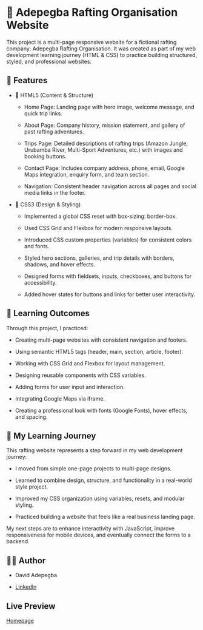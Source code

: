 # 🌊 Adepegba Rafting Organisation Website

This project is a multi-page responsive website for a fictional rafting company: Adepegba Rafting Organisation. It was created as part of my web development learning journey (HTML & CSS) to practice building structured, styled, and professional websites.

## 📌 Features

- 🔹 HTML5 (Content & Structure)

  - Home Page: Landing page with hero image, welcome message, and quick trip links.

  - About Page: Company history, mission statement, and gallery of past rafting adventures.

  - Trips Page: Detailed descriptions of rafting trips (Amazon Jungle, Urubamba River, Multi-Sport Adventures, etc.) with images and booking buttons.

  - Contact Page: Includes company address, phone, email, Google Maps integration, enquiry form, and team section.

  - Navigation: Consistent header navigation across all pages and social media links in the footer.

- 🔹 CSS3 (Design & Styling)

  - Implemented a global CSS reset with box-sizing: border-box.

  - Used CSS Grid and Flexbox for modern responsive layouts.

  - Introduced CSS custom properties (variables) for consistent colors and fonts.

  - Styled hero sections, galleries, and trip details with borders, shadows, and hover effects.

  - Designed forms with fieldsets, inputs, checkboxes, and buttons for accessibility.

  - Added hover states for buttons and links for better user interactivity.

## 🎯 Learning Outcomes

Through this project, I practiced:

- Creating multi-page websites with consistent navigation and footers.

- Using semantic HTML5 tags (header, main, section, article, footer).

- Working with CSS Grid and Flexbox for layout management.

- Designing reusable components with CSS variables.

- Adding forms for user input and interaction.

- Integrating Google Maps via iframe.

- Creating a professional look with fonts (Google Fonts), hover effects, and spacing.

## 📖 My Learning Journey

This rafting website represents a step forward in my web development journey:

- I moved from simple one-page projects to multi-page designs.

- Learned to combine design, structure, and functionality in a real-world style project.

- Improved my CSS organization using variables, resets, and modular styling.

- Practiced building a website that feels like a real business landing page.

<p>My next steps are to enhance interactivity with JavaScript, improve responsiveness for mobile devices, and eventually connect the forms to a backend.</p>

## 👨‍💻 Author

- David Adepegba

- <a href="https://www.linkedin.com/in/adepegbadavid1">LinkedIn</a>

## Live Preview

<a href="https://adepegba1.github.io/wdd130/wwr/index.html">Homepage</a>
